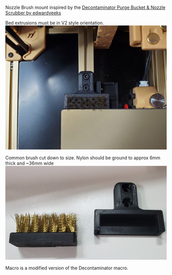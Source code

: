 Nozzle Brush mount inspired by the [Decontaminator Purge Bucket & Nozzle Scrubber by edwardyeeks](https://github.com/VoronDesign/VoronUsers/tree/master/printer_mods/edwardyeeks/Decontaminator_Purge_Bucket_%26_Nozzle_Scrubber) 

Bed extrusions must be in V2 style orientation.
![Brush Mount](brush_mount2.jpg)

Common brush cut down to size.  Nylon should be ground to approx 6mm thick and ~36mm wide
![Brush](brush_mount1.jpg)

Macro is a modified version of the Decontaminator macro.
